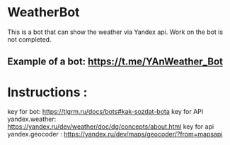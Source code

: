 # WeatherBot
This is a bot that can show the weather via Yandex api. 
Work on the bot is not completed.

## Example of a bot: https://t.me/YAnWeather_Bot

# Instructions :
key for bot: https://tlgrm.ru/docs/bots#kak-sozdat-bota
key for API yandex.weather: https://yandex.ru/dev/weather/doc/dg/concepts/about.html
key for api yandex.geocoder : https://yandex.ru/dev/maps/geocoder/?from=mapsapi
